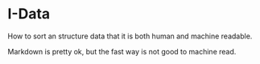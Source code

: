 # I-Data
How to sort an structure data that it is both human and machine readable.


Markdown is pretty ok, but the fast way is not good to machine read.
